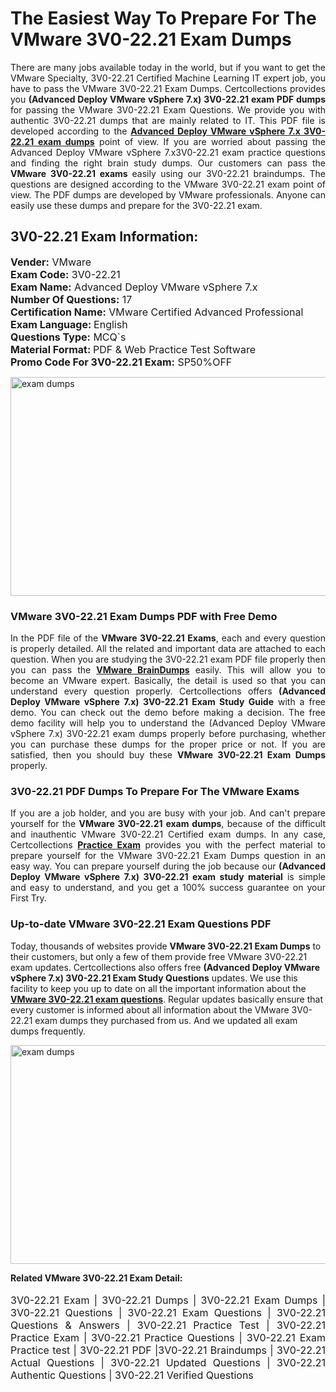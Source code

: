 <h1>The Easiest Way To Prepare For The VMware 3V0-22.21 Exam Dumps</h1> <p style="text-align:justify">There are many jobs available today in the world, but if you want to get the VMware Specialty, 3V0-22.21 Certified Machine Learning IT expert job, you have to pass the VMware 3V0-22.21 Exam Dumps. Certcollections provides you <strong>(Advanced Deploy VMware vSphere 7.x) 3V0-22.21 exam PDF dumps</strong> for passing the VMware 3V0-22.21 Exam Questions. We provide you with authentic 3V0-22.21 dumps that are mainly related to IT. This PDF file is developed according to the <a href="https://www.certsofficial.com/vmware/3v0-22.21-questions"><strong>Advanced Deploy VMware vSphere 7.x 3V0-22.21 exam dumps</strong></a> point of view. If you are worried about passing the Advanced Deploy VMware vSphere 7.x3V0-22.21 exam practice questions and finding the right brain study dumps. Our customers can pass the <strong>VMware 3V0-22.21 exams </strong>easily using our 3V0-22.21 braindumps. The questions are designed according to the VMware 3V0-22.21 exam point of view. The PDF dumps are developed by VMware professionals. Anyone can easily use these dumps and prepare for the 3V0-22.21 exam.</p> <h2><strong>3V0-22.21 Exam Information:</strong></h2> <p><span style="font-size:16px"><strong>Vender:</strong> VMware<br /> <strong>Exam Code:</strong> 3V0-22.21<br /> <strong>Exam Name:</strong> Advanced Deploy VMware vSphere 7.x<br /> <strong>Number Of Questions:</strong> 17<br /> <strong>Certification Name:</strong> VMware Certified Advanced Professional<br /> <strong>Exam Language: </strong>English<br /> <strong>Questions Type:</strong> MCQ`s<br /> <strong>Material Format: </strong>PDF & Web Practice Test Software<br /> <strong>Promo Code For 3V0-22.21 Exam:</strong> SP50%OFF</span></p> <p><a href="https://www.certsofficial.com/vmware/3v0-22.21-questions" rel="no-follow"><img alt="exam dumps" src="https://www.certcollections.com/uploads/content/certsofficial.jpg" style="height:350px; width:750px" /></a></p> <h3><strong>VMware 3V0-22.21 Exam Dumps PDF with Free Demo</strong></h3> <p style="text-align:justify">In the PDF file of the <strong>VMware 3V0-22.21 Exams</strong>, each and every question is properly detailed. All the related and important data are attached to each question. When you are studying the 3V0-22.21 exam PDF file properly then you can pass the <a href="https://www.certsofficial.com/vmware-dumps"><strong>VMware BrainDumps</strong></a> easily. This will allow you to become an VMware expert. Basically, the detail is used so that you can understand every question properly. Certcollections offers <strong>(Advanced Deploy VMware vSphere 7.x) 3V0-22.21 Exam Study Guide</strong> with a free demo. You can check out the demo before making a decision. The free demo facility will help you to understand the (Advanced Deploy VMware vSphere 7.x) 3V0-22.21 exam dumps properly before purchasing, whether you can purchase these dumps for the proper price or not. If you are satisfied, then you should buy these <strong>VMware 3V0-22.21 Exam Dumps</strong> properly.</p> <h3><strong>3V0-22.21 PDF Dumps To Prepare For The VMware Exams</strong></h3> <p style="text-align:justify">If you are a job holder, and you are busy with your job. And can't prepare yourself for the <strong>VMware 3V0-22.21 exam dumps</strong>, because of the difficult and inauthentic VMware 3V0-22.21 Certified exam dumps. In any case, Certcollections <strong><a href="https://www.certsofficial.com/">Practice Exam</a></strong> provides you with the perfect material to prepare yourself for the VMware 3V0-22.21 Exam Dumps question in an easy way. You can prepare yourself during the job because our <strong>(Advanced Deploy VMware vSphere 7.x) 3V0-22.21 exam study material</strong> is simple and easy to understand, and you get a 100% success guarantee on your First Try.</p> <h3><strong>Up-to-date VMware 3V0-22.21 Exam Questions PDF</strong></h3> <p>Today, thousands of websites provide <strong>VMware 3V0-22.21 Exam Dumps</strong> to their customers, but only a few of them provide free VMware 3V0-22.21 exam updates. Certcollections also offers free <strong>(Advanced Deploy VMware vSphere 7.x) 3V0-22.21 Exam Study Questions</strong> updates. We use this facility to keep you up to date on all the important information about the <a href="https://www.certsofficial.com/vmware/3v0-22.21-questions"><strong>VMware 3V0-22.21 exam questions</strong></a>. Regular updates basically ensure that every customer is informed about all information about the VMware 3V0-22.21 exam dumps they purchased from us. And we updated all exam dumps frequently.</p> <p><a href="https://www.certsofficial.com/vmware/3v0-22.21-questions"><img alt="exam dumps " src="https://www.certcollections.com/uploads/content/certsofficial2.jpg" style="height:350px; width:750px" /></a></p> <p style="text-align:justify"><span style="font-size:14px"><strong>Related VMware 3V0-22.21 Exam Detail:</strong></span><br /> <br /> <span style="font-size:16px">3V0-22.21 Exam | 3V0-22.21 Dumps | 3V0-22.21 Exam Dumps | 3V0-22.21 Questions | 3V0-22.21 Exam Questions | 3V0-22.21 Questions & Answers | 3V0-22.21 Practice Test | 3V0-22.21 Practice Exam | 3V0-22.21 Practice Questions | 3V0-22.21 Exam Practice test | 3V0-22.21 PDF |3V0-22.21 Braindumps | 3V0-22.21 Actual Questions | 3V0-22.21 Updated Questions | 3V0-22.21 Authentic Questions | 3V0-22.21 Verified Questions</span></p>
